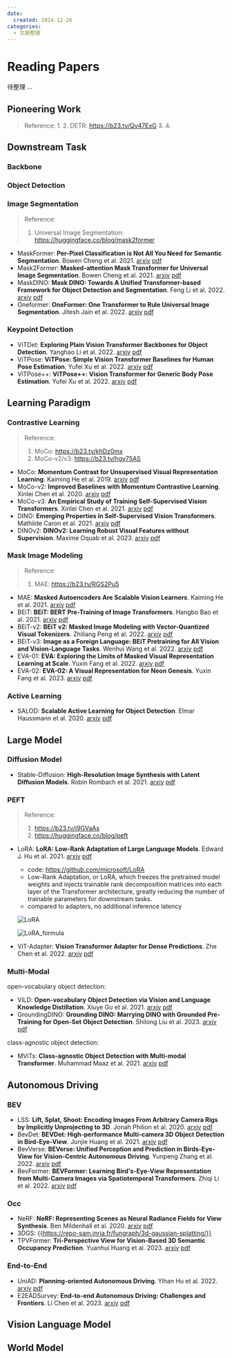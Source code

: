 ```yaml
---
date:
  created: 2024-12-26
categories:
  - 文献整理
---
```



# Reading Papers

待整理 ...

<!-- more -->

## Pioneering Work

> Reference:
> 1. 
> 2. DETR: https://b23.tv/Qy47ExG
> 3. 
> 4. 





## Downstream Task

### Backbone


### Object Detection


### Image Segmentation

> Reference:
> 1. Universal Image Segmentation: https://huggingface.co/blog/mask2former

- MaskFormer: **Per-Pixel Classification is Not All You Need for Semantic Segmentation**. Bowen Cheng et al. 2021. [arxiv](https://arxiv.org/abs/2107.06278) [pdf](pdfs/MaskFormer_Bowen_Cheng_et_al_2107.06278.pdf)
- Mask2Former: **Masked-attention Mask Transformer for Universal Image Segmentation**. Bowen Cheng et al. 2021. [arxiv](https://arxiv.org/abs/2112.01527) [pdf](pdfs/Mask2Former_Bowen_Cheng_et_al_2112.01527.pdf)
- MaskDINO: **Mask DINO: Towards A Unified Transformer-based Framework for Object  Detection and Segmentation**. Feng Li et al. 2022. [arxiv](https://arxiv.org/abs/2206.02777) [pdf](pdfs/MaskDINO_Feng_Li_et_al_2206.02777.pdf)
- Oneformer: **OneFormer: One Transformer to Rule Universal Image Segmentation**. Jitesh Jain et al. 2022. [arxiv](https://arxiv.org/abs/2211.06220) [pdf](pdfs/Oneformer_Jitesh_Jain_et_al_2211.06220.pdf)

### Keypoint  Detection

- ViTDet: **Exploring Plain Vision Transformer Backbones for Object Detection**. Yanghao Li et al. 2022. [arxiv](https://arxiv.org/abs/2203.16527) [pdf](pdfs/ViTDet_Yanghao_Li_et_al_2203.16527.pdf)
- ViTPose: **ViTPose: Simple Vision Transformer Baselines for Human Pose Estimation**. Yufei Xu et al. 2022. [arxiv](https://arxiv.org/abs/2204.12484) [pdf](pdfs/ViTPose_Yufei_Xu_et_al_2204.12484.pdf)
- ViTPose++: **ViTPose++: Vision Transformer for Generic Body Pose Estimation**. Yufei Xu et al. 2022. [arxiv](https://arxiv.org/abs/2212.04246) [pdf](pdfs/ViTPose++_Yufei_Xu_et_al_2212.04246.pdf)

## Learning Paradigm

### Contrastive Learning

> Reference:
> 1. MoCo: https://b23.tv/khDz0mx
> 2. MoCo-v2/v3: https://b23.tv/hgy75AS

- MoCo: **Momentum Contrast for Unsupervised Visual Representation Learning**. Kaiming He et al. 2019. [arxiv](https://arxiv.org/abs/1911.05722) [pdf](pdfs/MoCo_Kaiming_He_et_al_1911.05722.pdf)
- MoCo-v2: **Improved Baselines with Momentum Contrastive Learning**. Xinlei Chen et al. 2020. [arxiv](https://arxiv.org/abs/2003.04297) [pdf](pdfs/MoCo-v2_Xinlei_Chen_et_al_2003.04297.pdf)
- MoCo-v3: **An Empirical Study of Training Self-Supervised Vision Transformers**. Xinlei Chen et al. 2021. [arxiv](https://arxiv.org/abs/2104.02057) [pdf](pdfs/MoCo-v3_Xinlei_Chen_et_al_2104.02057.pdf)
- DINO: **Emerging Properties in Self-Supervised Vision Transformers**. Mathilde Caron et al. 2021. [arxiv](https://arxiv.org/abs/2104.14294) [pdf](pdfs/DINO_Mathilde_Caron_et_al_2104.14294.pdf)
- DINOv2: **DINOv2: Learning Robust Visual Features without Supervision**. Maxime Oquab et al. 2023. [arxiv](https://arxiv.org/abs/2304.07193) [pdf](pdfs/DINOv2_Maxime_Oquab_et_al_2304.07193.pdf)

### Mask Image Modeling

> Reference:
> 1. MAE: https://b23.tv/RGS2Pu5

- MAE: **Masked Autoencoders Are Scalable Vision Learners**. Kaiming He et al. 2021. [arxiv](https://arxiv.org/abs/2111.06377) [pdf](pdfs/MAE_Kaiming_He_et_al_2111.06377.pdf)
- BEiT: **BEiT: BERT Pre-Training of Image Transformers**. Hangbo Bao et al. 2021. [arxiv](https://arxiv.org/abs/2106.08254) [pdf](pdfs/BEiT_Hangbo_Bao_et_al_2106.08254.pdf)
- BEiT-v2: **BEiT v2: Masked Image Modeling with Vector-Quantized Visual Tokenizers**. Zhiliang Peng et al. 2022. [arxiv](https://arxiv.org/abs/2208.06366) [pdf](pdfs/BEiT-v2_Zhiliang_Peng_et_al_2208.06366.pdf)
- BEiT-v3: **Image as a Foreign Language: BEiT Pretraining for All Vision and  Vision-Language Tasks**. Wenhui Wang et al. 2022. [arxiv](https://arxiv.org/abs/2208.10442) [pdf](pdfs/BEiT-v3_Wenhui_Wang_et_al_2208.10442.pdf)
- EVA-01: **EVA: Exploring the Limits of Masked Visual Representation Learning at  Scale**. Yuxin Fang et al. 2022. [arxiv](https://arxiv.org/abs/2211.07636) [pdf](pdfs/EVA-01_Yuxin_Fang_et_al_2211.07636.pdf)
- EVA-02: **EVA-02: A Visual Representation for Neon Genesis**. Yuxin Fang et al. 2023. [arxiv](https://arxiv.org/abs/2303.11331) [pdf](pdfs/EVA-02_Yuxin_Fang_et_al_2303.11331.pdf)

### Active Learning

- SALOD: **Scalable Active Learning for Object Detection**. Elmar Haussmann et al. 2020. [arxiv](https://arxiv.org/abs/2004.04699) [pdf](pdfs/SALOD_Elmar_Haussmann_et_al_2004.04699.pdf)

## Large Model

### Diffusion Model

- Stable-Diffusion: **High-Resolution Image Synthesis with Latent Diffusion Models**. Robin Rombach et al. 2021. [arxiv](https://arxiv.org/abs/2112.10752) [pdf](pdfs/Stable-Diffusion_Robin_Rombach_et_al_2112.10752.pdf)

### PEFT

> Reference: 
> 1. https://b23.tv/i9GVaAs
> 2. https://huggingface.co/blog/peft

- LoRA: **LoRA: Low-Rank Adaptation of Large Language Models**. Edward J. Hu et al. 2021. [arxiv](https://arxiv.org/abs/2106.09685) [pdf](pdfs/LoRA_Edward_J._Hu_et_al_2106.09685.pdf)
    - code: https://github.com/microsoft/LoRA
    - Low-Rank Adaptation, or LoRA, which freezes the pretrained model weights and injects trainable rank decomposition matrices into each layer of the Transformer architecture, greatly reducing the number of trainable parameters for downstream tasks.
    - compared to adapters, no additional inference latency

    ![LoRA](imgs/main/lora.png)

    ![LoRA_formula](imgs/main/lora_formula.png)

- ViT-Adapter: **Vision Transformer Adapter for Dense Predictions**. Zhe Chen et al. 2022. [arxiv](https://arxiv.org/abs/2205.08534) [pdf](pdfs/ViT-Adapter_Zhe_Chen_et_al_2205.08534.pdf)

### Multi-Modal

open-vocabulary object detection:

- ViLD: **Open-vocabulary Object Detection via Vision and Language Knowledge  Distillation**. Xiuye Gu et al. 2021. [arxiv](https://arxiv.org/abs/2104.13921) [pdf](pdfs/ViLD_Xiuye_Gu_et_al_2104.13921.pdf)
- GroundingDINO: **Grounding DINO: Marrying DINO with Grounded Pre-Training for Open-Set  Object Detection**. Shilong Liu et al. 2023. [arxiv](https://arxiv.org/abs/2303.05499) [pdf](pdfs/GroundingDINO_Shilong_Liu_et_al_2303.05499.pdf)

class-agnostic object detection:

- MViTs: **Class-agnostic Object Detection with Multi-modal Transformer**. Muhammad Maaz et al. 2021. [arxiv](https://arxiv.org/abs/2111.11430) [pdf](pdfs/MViTs_Muhammad_Maaz_et_al_2111.11430.pdf)


## Autonomous Driving

### BEV

- LSS: **Lift, Splat, Shoot: Encoding Images From Arbitrary Camera Rigs by  Implicitly Unprojecting to 3D**. Jonah Philion et al. 2020. [arxiv](https://arxiv.org/abs/2008.05711) [pdf](pdfs/LSS_Jonah_Philion_et_al_2008.05711.pdf)
- BevDet: **BEVDet: High-performance Multi-camera 3D Object Detection in  Bird-Eye-View**. Junjie Huang et al. 2021. [arxiv](https://arxiv.org/abs/2112.11790) [pdf](pdfs/BevDet_Junjie_Huang_et_al_2112.11790.pdf)
- BevVerse: **BEVerse: Unified Perception and Prediction in Birds-Eye-View for  Vision-Centric Autonomous Driving**. Yunpeng Zhang et al. 2022. [arxiv](https://arxiv.org/abs/2205.09743) [pdf](pdfs/BevVerse_Yunpeng_Zhang_et_al_2205.09743.pdf)
- BevFormer: **BEVFormer: Learning Bird's-Eye-View Representation from Multi-Camera  Images via Spatiotemporal Transformers**. Zhiqi Li et al. 2022. [arxiv](https://arxiv.org/abs/2203.17270) [pdf](pdfs/BevFormer_Zhiqi_Li_et_al_2203.17270.pdf)

### Occ

- NeRF: **NeRF: Representing Scenes as Neural Radiance Fields for View Synthesis**. Ben Mildenhall et al. 2020. [arxiv](https://arxiv.org/abs/2003.08934) [pdf](pdfs/NeRF_Ben_Mildenhall_et_al_2003.08934.pdf)
- 3DGS: {{https://repo-sam.inria.fr/fungraph/3d-gaussian-splatting/}}
- TPVFormer: **Tri-Perspective View for Vision-Based 3D Semantic Occupancy Prediction**. Yuanhui Huang et al. 2023. [arxiv](https://arxiv.org/abs/2302.07817) [pdf](pdfs/TPVFormer_Yuanhui_Huang_et_al_2302.07817.pdf)

### End-to-End

- UniAD: **Planning-oriented Autonomous Driving**. Yihan Hu et al. 2022. [arxiv](https://arxiv.org/abs/2212.10156) [pdf](pdfs/UniAD_Yihan_Hu_et_al_2212.10156.pdf)
- E2EADSurvey: **End-to-end Autonomous Driving: Challenges and Frontiers**. Li Chen et al. 2023. [arxiv](https://arxiv.org/abs/2306.16927) [pdf](pdfs/E2EADSurvey_Li_Chen_et_al_2306.16927.pdf)

## Vision Language Model

## World Model
